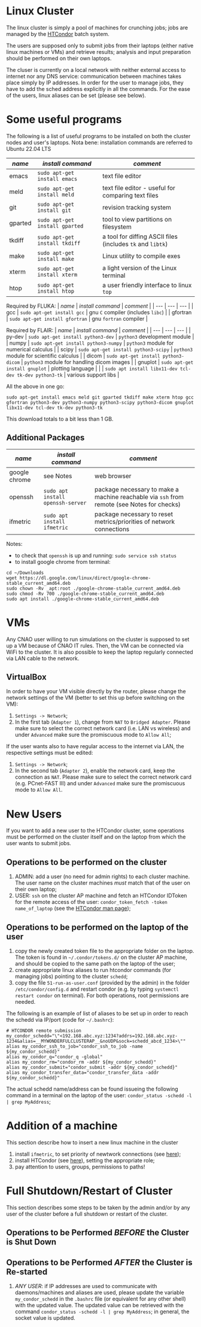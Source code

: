 # Linux Cluster
The linux cluster is simply a pool of machines for crunching jobs; jobs are managed by the [HTCondor](https://htcondor.readthedocs.io/en/latest/users-manual/index.html) batch system.

The users are supposed only to submit jobs from their laptops (either native linux machines or VMs) and retrieve results; analysis and input preparation should be performed on their own laptops.

The cluser is currently on a local network with neither external access to internet nor any DNS service: communication between machines takes place simply by IP addresses.
In order for the user to manage jobs, they have to add the sched address explicitly in all the commands.
For the ease of the users, linux aliases can be set (please see below).

# Some useful programs
The following is a list of useful programs to be installed on both the cluster nodes and user's laptops.
Nota bene: installation commands are referred to Ubuntu 22.04 LTS

| *name* | *install command* | *comment* |
| --- | --- | --- |
| emacs | `sudo apt-get install emacs` | text file editor |
| meld | `sudo apt-get install meld` | text file editor - useful for comparing text files |
| git | `sudo apt-get install git` | revision tracking system |
| gparted | `sudo apt-get install gparted` | tool to view partitions on filesystem |
| tkdiff | `sudo apt-get install tkdiff` | a tool for diffing ASCII files (includes `tk` and `libtk`) |
| make | `sudo apt-get install make` | Linux utility to compile exes |
| xterm | `sudo apt-get install xterm` | a light version of the Linux terminal |
| htop | `sudo apt-get install htop` | a user friendly interface to linux `top` |

Required by FLUKA:
| *name* | *install command* | *comment* |
| --- | --- | --- |
| gcc | `sudo apt-get install gcc` | gnu `C` compiler (includes `libc`) |
| gfortran | `sudo apt-get install gfortran` | gnu `fortran` compiler |

Required by FLAIR:
| *name* | *install command* | *comment* |
| --- | --- | --- |
| py-dev | `sudo apt-get install python3-dev` | `python3` development module |
| numpy | `sudo apt-get install python3-numpy` | `python3` module for numerical calculus |
| scipy | `sudo apt-get install python3-scipy` | `python3` module for scientific calculus |
| dicom | `sudo apt-get install python3-dicom` | `python3` module for handling dicom images |
| gnuplot | `sudo apt-get install gnuplot` | plotting language |
|  | `sudo apt install libx11-dev tcl-dev tk-dev python3-tk` | various support libs |

All the above in one go:

```sudo apt-get install emacs meld git gparted tkdiff make xterm htop gcc gfortran python3-dev python3-numpy python3-scipy python3-dicom gnuplot libx11-dev tcl-dev tk-dev python3-tk```

This download totals to a bit less than 1 GB.

## Additional Packages
| *name* | *install command* | *comment* |
| --- | --- | --- |
| google chrome | see Notes | web browser |
| openssh | `sudo apt install openssh-server ` | package necessary to make a machine reachable via `ssh` from remote (see Notes for checks) |
| ifmetric | `sudo apt install ifmetric` | package necessary to reset metrics/priorities of network connections |

Notes:
* to check that `openssh` is up and running: `sudo service ssh status`
* to install google chrome from terminal:
```
cd ~/Downloads
wget https://dl.google.com/linux/direct/google-chrome-stable_current_amd64.deb
sudo chown -Rv _apt:root ./google-chrome-stable_current_amd64.deb
sudo chmod -Rv 700 ./google-chrome-stable_current_amd64.deb
sudo apt install ./google-chrome-stable_current_amd64.deb
```

# VMs
Any CNAO user willing to run simulations on the cluster is supposed to set up a VM because of CNAO IT rules.
Then, the VM can be connected via WiFi to the cluster.
It is also possible to keep the laptop regularly connected via LAN cable to the network.

## VirtualBox
In order to have your VM visible directly by the router, please change the network settings of the VM (better to set this up before switching on the VM):
1. `Settings -> Network`;
2. In the first tab (`Adapter 1`), change from `NAT` to `Bridged Adapter`. Please make sure to select the correct network card (i.e. LAN vs wireless) and under `Advanced` make sure the promiscuous mode to `Allow All`;

If the user wants also to have regular access to the internet via LAN, the respective settings must be edited:
1. `Settings -> Network`;
2. In the second tab (`Adapter 2`), enable the network card, keep the connection as `NAT`. Please make sure to select the correct network card (e.g. PCnet-FAST III) and under `Advanced` make sure the promiscuous mode to `Allow All`.

# New Users
If you want to add a new user to the HTCondor cluster, some operations must be performed on the cluster itself and on the laptop from which the user wants to submit jobs.

## Operations to be performed on the cluster
1. ADMIN: add a user (no need for admin rights) to each cluster machine. The user name on the cluster machines *must* match that of the user on their own laptop;
2. USER: `ssh` on the cluster AP machine and fetch an HTCondor IDToken for the remote access of the user: `condor_token_fetch -token name_of_laptop` (see the [HTCondor man page](https://htcondor.readthedocs.io/en/latest/users-manual/submitting-a-remote-job.html));

## Operations to be performed on the laptop of the user
1. copy the newly created token file to the appropriate folder on the laptop. The token is found in `~/.condor/tokens.d/` on the cluster AP machine, and should be copied to the same path on the laptop of the user;
2. create appropriate linux aliases to run htcondor commands (for managing jobs) pointing to the cluster `schedd`;
3. copy the file `51-run-as-user.conf` (provided by the admin) in the folder `/etc/condor/config.d` and restart condor (e.g. by typing `systemctl restart condor` on terminal). For both operations, root permissions are needed.

The following is an example of list of aliases to be set up in order to reach the schedd via IP/port (code for `~/.bashrc`):
```
# HTCONDOR remote submission
my_condor_schedd="\"<192.168.abc.xyz:1234?addrs=192.168.abc.xyz-1234&alias=__MYWONDERFULCLUSTERAP__&noUDP&sock=schedd_abcd_1234>\""
alias my_condor_ssh_to_job="condor_ssh_to_job -name ${my_condor_schedd}"
alias my_condor_q="condor_q -global"
alias my_condor_rm="condor_rm -addr ${my_condor_schedd}"
alias my_condor_submit="condor_submit -addr ${my_condor_schedd}"
alias my_condor_transfer_data="condor_transfer_data -addr ${my_condor_schedd}"
```
The actual schedd name/address can be found issueing the following command in a terminal on the laptop of the user: `condor_status -schedd -l | grep MyAddress`;

# Addition of a machine
This section describe how to insert a new linux machine in the cluster
1. install `ifmetric`, to set priority of newtwork connections (see [here](https://superuser.com/questions/331720/how-do-i-set-the-priority-of-network-connections-in-ubuntu));
2. install HTCondor (see [here](https://htcondor.readthedocs.io/en/latest/getting-htcondor/install-linux-as-root.html)), setting the appropriate role;
3. pay attention to users, groups, permissions to paths!

# Full Shutdown/Restart of Cluster
This section describes some steps to be taken by the admin and/or by any user of the cluster before a full shutdown or restart of the cluster.

## Operations to be Performed *BEFORE* the Cluster is Shut Down

## Operations to be Performed *AFTER* the Cluster is Re-started
1. *ANY USER*: if IP addresses are used to communicate with daemons/machines and aliases are used, please update the variable `my_condor_schedd` in the `.bashrc` file (or equivalent for any other shell) with the updated value. The updated value can be retrieved with the command `condor_status -schedd -l | grep MyAddress`; in general, the socket value is updated.

